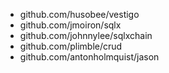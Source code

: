 - github.com/husobee/vestigo
- github.com/jmoiron/sqlx
- github.com/johnnylee/sqlxchain
- github.com/plimble/crud
- github.com/antonholmquist/jason
